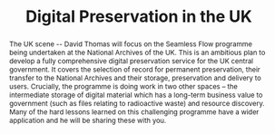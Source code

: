 ---
abstract: The UK scene -- David Thomas will focus on the Seamless Flow programme being
  undertaken at the National Archives of the UK. This is an ambitious plan to develop
  a fully comprehensive digital preservation service for the UK central government.
  It covers the selection of record for permanent preservation, their transfer to
  the National Archives and their storage, preservation and delivery to users. Crucially,
  the programme is doing work in two other spaces – the intermediate storage of digital
  material which has a long-term business value to government (such as files relating
  to radioactive waste) and resource discovery. Many of the hard lessons learned on
  this challenging programme have a wider application and he will be sharing these
  with you.
creators:
- Thomas, David
date: null
document_url: https://services.phaidra.univie.ac.at/api/object/o:294870/download
grand_parent: iPRES
institutions: []
keywords:
- ithaca
landing_page_url: https://phaidra.univie.ac.at/o:294870
language: eng
layout: publication
license: CC BY-SA 3.0 AT
notes_url: null
parent: iPRES 2006
publication_type: presentation
size: 1177940
slides_url: null
source_name: iPRES
stream_url: null
title: Digital Preservation in the UK
year: 2006
---
